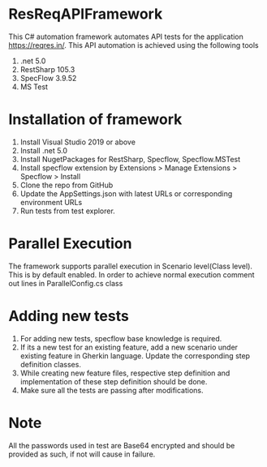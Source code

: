 # ResReqAPIFramework
This C# automation framework automates API tests for the application https://reqres.in/. This API automation is achieved using the following tools
1. .net 5.0
2. RestSharp 105.3
3. SpecFlow 3.9.52
4. MS Test

# Installation of framework
1. Install Visual Studio 2019 or above
2. Install .net 5.0 
3. Install NugetPackages for RestSharp, Specflow, Specflow.MSTest
4. Install specflow extension by Extensions > Manage Extensions > Specflow > Install
5. Clone the repo from GitHub
6. Update the AppSettings.json with latest URLs or corresponding environment URLs
7. Run tests from test explorer.

# Parallel Execution 
The framework supports parallel execution in Scenario level(Class level). This is by default enabled. 
In order to achieve normal execution comment out lines in ParallelConfig.cs class

# Adding new tests
1. For adding new tests, specflow base knowledge is required. 
2. If its a new test for an existing feature, add a new scenario under existing feature in Gherkin language. Update the corresponding step definition classes.
3. While creating new feature files, respective step definition and implementation of these step definition should be done.
4. Make sure all the tests are passing after modifications.

# Note
All the passwords used in test are Base64 encrypted and should be provided as such, if not will cause in failure.

